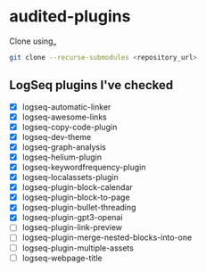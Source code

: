 # audited-plugins
Clone using„

```bash
git clone --recurse-submodules <repository_url>
```

## LogSeq plugins I've checked

- [x] logseq-automatic-linker
- [x] logseq-awesome-links
- [x] logseq-copy-code-plugin
- [x] logseq-dev-theme
- [x] logseq-graph-analysis
- [x] logseq-helium-plugin
- [x] logseq-keywordfrequency-plugin
- [x] logseq-localassets-plugin
- [x] logseq-plugin-block-calendar
- [x] logseq-plugin-block-to-page
- [x] logseq-plugin-bullet-threading
- [x] logseq-plugin-gpt3-openai
- [ ] logseq-plugin-link-preview
- [ ] logseq-plugin-merge-nested-blocks-into-one
- [ ] logseq-plugin-multiple-assets
- [ ] logseq-webpage-title
